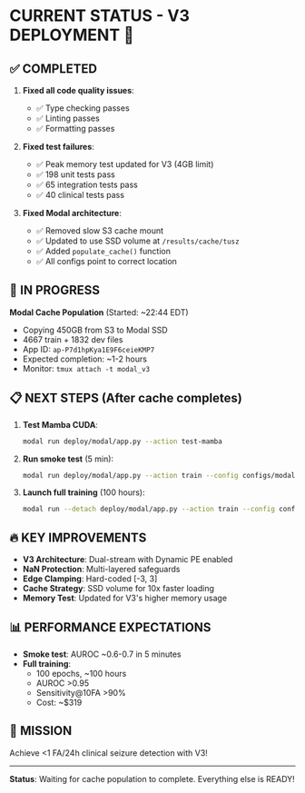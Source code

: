 # CURRENT STATUS - V3 DEPLOYMENT 🚀

## ✅ COMPLETED
1. **Fixed all code quality issues**:
   - ✅ Type checking passes
   - ✅ Linting passes
   - ✅ Formatting passes

2. **Fixed test failures**:
   - ✅ Peak memory test updated for V3 (4GB limit)
   - ✅ 198 unit tests pass
   - ✅ 65 integration tests pass
   - ✅ 40 clinical tests pass

3. **Fixed Modal architecture**:
   - ✅ Removed slow S3 cache mount
   - ✅ Updated to use SSD volume at `/results/cache/tusz`
   - ✅ Added `populate_cache()` function
   - ✅ All configs point to correct location

## 🔄 IN PROGRESS
**Modal Cache Population** (Started: ~22:44 EDT)
- Copying 450GB from S3 to Modal SSD
- 4667 train + 1832 dev files
- App ID: `ap-P7d1hpKya1E9F6ceieKMP7`
- Expected completion: ~1-2 hours
- Monitor: `tmux attach -t modal_v3`

## 📋 NEXT STEPS (After cache completes)
1. **Test Mamba CUDA**:
   ```bash
   modal run deploy/modal/app.py --action test-mamba
   ```

2. **Run smoke test** (5 min):
   ```bash
   modal run deploy/modal/app.py --action train --config configs/modal/smoke.yaml
   ```

3. **Launch full training** (100 hours):
   ```bash
   modal run --detach deploy/modal/app.py --action train --config configs/modal/train.yaml
   ```

## 🔥 KEY IMPROVEMENTS
- **V3 Architecture**: Dual-stream with Dynamic PE enabled
- **NaN Protection**: Multi-layered safeguards
- **Edge Clamping**: Hard-coded [-3, 3]
- **Cache Strategy**: SSD volume for 10x faster loading
- **Memory Test**: Updated for V3's higher memory usage

## 📊 PERFORMANCE EXPECTATIONS
- **Smoke test**: AUROC ~0.6-0.7 in 5 minutes
- **Full training**:
  - 100 epochs, ~100 hours
  - AUROC >0.95
  - Sensitivity@10FA >90%
  - Cost: ~$319

## 🎯 MISSION
Achieve <1 FA/24h clinical seizure detection with V3!

---
**Status**: Waiting for cache population to complete. Everything else is READY!